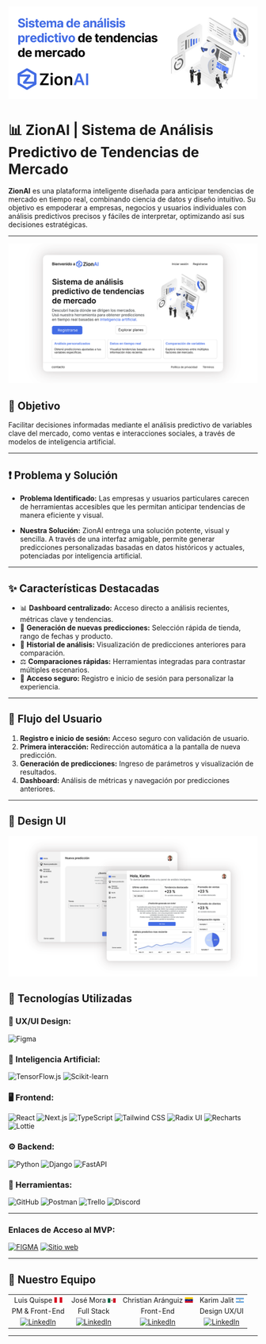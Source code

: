 <div align="center">
<img src="https://github.com/M41k80/app-prediccion-tendencias/blob/main/img/portada.png" alt="portada" />
</div>

# 📊 ZionAI | Sistema de Análisis Predictivo de Tendencias de Mercado

**ZionAI** es una plataforma inteligente diseñada para anticipar tendencias de mercado en tiempo real, combinando ciencia de datos y diseño intuitivo. Su objetivo es empoderar a empresas, negocios y usuarios individuales con análisis predictivos precisos y fáciles de interpretar, optimizando así sus decisiones estratégicas.

---

<div align="center">
<img src="https://github.com/M41k80/app-prediccion-tendencias/blob/main/img/home-mockup.png" alt="home" />
</div>

## 🎯 Objetivo

Facilitar decisiones informadas mediante el análisis predictivo de variables clave del mercado, como ventas e interacciones sociales, a través de modelos de inteligencia artificial.

---

## ❗ Problema y Solución

- **Problema Identificado:** Las empresas y usuarios particulares carecen de herramientas accesibles que les permitan anticipar tendencias de manera eficiente y visual.

- **Nuestra Solución:** ZionAI entrega una solución potente, visual y sencilla. A través de una interfaz amigable, permite generar predicciones personalizadas basadas en datos históricos y actuales, potenciadas por inteligencia artificial.

---

## ✨ Características Destacadas

- 📊 **Dashboard centralizado:** Acceso directo a análisis recientes, métricas clave y tendencias.
- 🔮 **Generación de nuevas predicciones:** Selección rápida de tienda, rango de fechas y producto.
- 📁 **Historial de análisis:** Visualización de predicciones anteriores para comparación.
- ⚖️ **Comparaciones rápidas:** Herramientas integradas para contrastar múltiples escenarios.
- 👤 **Acceso seguro:** Registro e inicio de sesión para personalizar la experiencia.

---

## 🔁 Flujo del Usuario

1. **Registro e inicio de sesión:** Acceso seguro con validación de usuario.
2. **Primera interacción:** Redirección automática a la pantalla de nueva predicción.
3. **Generación de predicciones:** Ingreso de parámetros y visualización de resultados.
4. **Dashboard:** Análisis de métricas y navegación por predicciones anteriores.

---

## 🎨 Design UI

<div align="center">
<img src="https://github.com/M41k80/app-prediccion-tendencias/blob/main/img/vistas-mockup.png" alt="DesignUI" />
</div>

## 🧠 Tecnologías Utilizadas

### **🎨 UX/UI Design:**

![Figma](https://img.shields.io/badge/Figma-F24E1E?style=for-the-badge&logo=figma&logoColor=white)

### **🧬 Inteligencia Artificial:**

![TensorFlow.js](https://img.shields.io/badge/TensorFlow.js-FF6F00?style=for-the-badge&logo=tensorflow&logoColor=white)
![Scikit-learn](https://img.shields.io/badge/Scikit--learn-F7931E?style=for-the-badge&logo=scikit-learn&logoColor=white)

### **🖥️ Frontend:**

![React](https://img.shields.io/badge/React-20232A?style=for-the-badge&logo=react&logoColor=61DAFB)
![Next.js](https://img.shields.io/badge/Next.js-000000?style=for-the-badge&logo=nextdotjs&logoColor=white)
![TypeScript](https://img.shields.io/badge/TypeScript-007ACC?style=for-the-badge&logo=typescript&logoColor=white)
![Tailwind CSS](https://img.shields.io/badge/Tailwind_CSS-38B2AC?style=for-the-badge&logo=tailwind-css&logoColor=white)
![Radix UI](https://img.shields.io/badge/Radix_UI-1E1E1E?style=for-the-badge)
![Recharts](https://img.shields.io/badge/Recharts-888?style=for-the-badge)
![Lottie](https://img.shields.io/badge/Lottie-000000?style=for-the-badge)



### **⚙️ Backend:**

![Python](https://img.shields.io/badge/Python-3776AB?style=for-the-badge&logo=python&logoColor=white)
![Django](https://img.shields.io/badge/Django-092E20?style=for-the-badge&logo=django&logoColor=white)
![FastAPI](https://img.shields.io/badge/FastAPI-009688?style=for-the-badge&logo=fastapi&logoColor=white)

### **🔧 Herramientas:**

![GitHub](https://img.shields.io/badge/GitHub-181717?style=for-the-badge&logo=github&logoColor=white)
![Postman](https://img.shields.io/badge/Postman-FF6C37?style=for-the-badge&logo=postman&logoColor=white)
![Trello](https://img.shields.io/badge/Trello-0052CC?style=for-the-badge&logo=trello&logoColor=white)
![Discord](https://img.shields.io/badge/Discord-5865F2?style=for-the-badge&logo=discord&logoColor=white)

---

### **Enlaces de Acceso al MVP:**

[![FIGMA](https://img.shields.io/badge/figma-9C55F7?style=for-the-badge&logo=figma&logoColor=white)](https://www.figma.com/proto/QXkf5hYlMwhb6hIN1vv0Oi/NoCountry?node-id=52-94&t=EgAdm2SSjaKdhuHb-0&scaling=scale-down&content-scaling=fixed&page-id=0%3A1&starting-point-node-id=57%3A293)
[![Sitio web](https://img.shields.io/website?url=https%3A%2F%2Ffipe.cl&style=for-the-badge)]()

---

## 🤝 Nuestro Equipo

<table align="center">
  <tr>
    <td align="center">Luis Quispe <img src="https://github.com/M41k80/app-prediccion-tendencias/blob/main/img/pe.png" width="16" /></td>
    <td align="center">José Mora <img src="https://github.com/M41k80/app-prediccion-tendencias/blob/main/img/mex.png" width="16" /></td>
    <td align="center">Christian Aránguiz <img src="https://github.com/M41k80/app-prediccion-tendencias/blob/main/img/ve.png" width="16" /></td>
    <td align="center">Karim Jalit <img src="https://github.com/M41k80/app-prediccion-tendencias/blob/main/img/ar.png" width="16" /></td>
  </tr>
  <tr>
    <td align="center">PM & Front-End</td>
    <td align="center">Full Stack</td>
    <td align="center">Front-End</td>
    <td align="center">Design UX/UI</td>
  </tr>
  <tr>
    <td align="center">
      <a href="https://www.linkedin.com/in/luis-angel-quispe/">
        <img src="https://img.shields.io/badge/LinkedIn-0A66C2?style=for-the-badge&logo=linkedin&logoColor=white" alt="LinkedIn" />
      </a>
    </td>
    <td align="center">
      <a href="https://www.linkedin.com/in/jose-magdiel-mora-perez-0384492b9/">
        <img src="https://img.shields.io/badge/LinkedIn-0A66C2?style=for-the-badge&logo=linkedin&logoColor=white" alt="LinkedIn" />
      </a>
    </td>
    <td align="center">
      <a href="https://www.linkedin.com/in/christian-aranguiz-a2b05a198/">
        <img src="https://img.shields.io/badge/LinkedIn-0A66C2?style=for-the-badge&logo=linkedin&logoColor=white" alt="LinkedIn" />
      </a>
    </td>
    <td align="center">
      <a href="https://www.linkedin.com/in/karim-jalit-8b4439299/">
        <img src="https://img.shields.io/badge/LinkedIn-0A66C2?style=for-the-badge&logo=linkedin&logoColor=white" alt="LinkedIn" />
      </a>
    </td>
  </tr>
</table>

---




